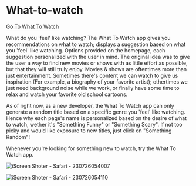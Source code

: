 # What-to-watch

<a href="https://michelbdlc.github.io/What-to-watch/">Go To What To Watch</a>

What do you 'feel' like watching? The What To Watch app gives you recommendations on what to watch; displays a suggestion based on what you 'feel' like watching. Options provided on the homepage, each suggestion personalized with the user in mind. The original idea was to give the user a way to find new movies or shows with as little effort as possible, but that they will still truly enjoy. Movies & shows are oftentimes more than just entertainment. Sometimes there's content we can watch to give us inspiration (For example, a biography of your favorite artist); othertimes we just need background noise while we work, or finally have some time to relax and watch your favorite old school cartoons. 

As of right now, as a new developer, the What To Watch app can only generate a random title based on a specific genre you 'feel' like watching. Hence why each page's name is personalized based on the desire of what to watch, wether it's "Something Funny" or "Something Scary". If not too picky and would like exposure to new titles, just click on "Something Random"! 

Whenever you're looking for something new to watch, try the What To Watch app. 

![iScreen Shoter - Safari - 230726054007](https://github.com/MichelBDLC/What-to-watch/assets/103394185/df3cf5ab-9bc6-4659-9efa-5f7cefa23a71)

![iScreen Shoter - Safari - 230726054110](https://github.com/MichelBDLC/What-to-watch/assets/103394185/57fefb36-235d-46a4-9472-c8bc5bb195e8)



